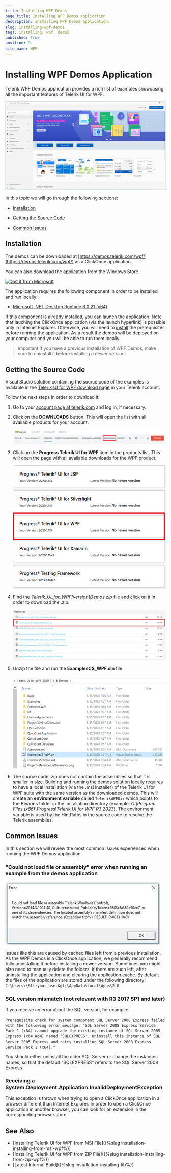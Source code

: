 ```yaml
---
title: Installing WPF Demos
page_title: Installing WPF Demos application
description: Installing WPF Demos application.
slug: installing-wpf-demos
tags: installing, wpf, demos
published: True
position: 9
site_name: WPF
---
```


# Installing WPF Demos Application

Telerik WPF Demos application provides a rich list of examples showcasing all the important features of Telerik UI for WPF.

![WPF Demos application picture](images/installing-wpf-demos-0.png)

In this topic we will go through the following sections:

* [Installation](#installation)

* [Getting the Source Code](#getting-the-source-code)

* [Common Issues](#common-issues)

## Installation

The demos can be downloaded at [https://demos.telerik.com/wpf/](https://demos.telerik.com/wpf/) as a ClickOnce application.

You can also download the application from the Windows Store.

[<img style="width:125px;height:50px" alt="Get it from Microsoft" src="https://developer.microsoft.com/en-us/store/badges/images/English_get-it-from-MS.png"/>](https://www.microsoft.com/store/apps/9PB1M527GK9C?cid=storebadge&ocid=badge)

The application requires the following component in order to be installed and run locally:

* [Microsoft .NET Desktop Runtime 6.0.21 (x64)](https://dotnet.microsoft.com/en-us/download/dotnet/6.0)

If this component is already installed, you can [launch](https://demos.telerik.com/wpf/WPF%20Demos.application) the application. Note that lauching the ClickOnce application (via the launch hyperlink) is possible only in Internet Explorer. Otherwise, you will need to [install](https://demos.telerik.com/wpf/setup.exe) the prerequisites before running the application. As a result the demos will be deployed on your computer and you will be able to run them locally.

>important If you have a previous installation of WPF Demos, make sure to uninstall it before installing a newer version.

## Getting the Source Code

Visual Studio solution containing the source code of the examples is available in the [Telerik UI for WPF download page](https://www.telerik.com/account/downloads/product-download?product=RCWPF) in your Telerik account. 

Follow the next steps in order to download it:

1. Go to your [account page at telerik.com](https://www.telerik.com/account/) and log in, if necessary.

2. Click on the __DOWNLOADS__ button. This will open the list with all available products for your account.

	![{{ site.framework_name }} Progress Site Downloads Tab](images/installing-wpf-demos-1.png)

3. Click on the __Progress Telerik UI for WPF__ item in the products list. This will open the page with all available downloads for the WPF product.

	![{{ site.framework_name }} Progress Site Telerik UI for WPF Product Title](images/installing-wpf-demos-2.png)

4. Find the __Telerik_UI_for_WPF_[version]_Demos.zip__ file and click on it in order to download the .zip.

	![{{ site.framework_name }} Progress Site Telerik UI for WPF Demos Archive](images/installing-wpf-demos-3.png)

5. Unzip the file and run the __ExamplesCS_WPF.sln__ file.

	![{{ site.framework_name }} ExamplesCS_WPF Solution](images/installing-wpf-demos-4.png)

6. The source code .zip does not contain the assemblies so that it is smaller in size. Building and running the demos solution locally requires to have a local installation (via the .msi installer) of the Telerik UI for WPF suite with the same version as the downloaded demos. This will create an __environment variable__ called `TelerikWPFDir` which points to the Binaries folder in the installation directory (example: *C:\Program Files (x86)\Progress\Telerik UI for WPF R3 2023*). The environment variable is used by the HintPaths in the source code to resolve the Telerik assemblies.

## Common Issues

In this section we will review the most common issues experienced when running the WPF Demos application.

### "Could not load file or assembly" error when running an example from the demos application

![{{ site.framework_name }} Could Not Load File or Assembly Error](images/wpf_demos_0.png)

Issues like this are caused by cached files left from a previous installation. As the WPF Demos is a ClickOnce application, we generally recommend fully uninstalling it before installing a newer version. Sometimes you might also need to manually delete the folders, if there are such left, after uninstalling the application and clearing the application cache. By default the files of the application are stored under the following directory: `C:\Users\\&lt;your_user&gt;\AppData\Local\Apps\2.0`	

### SQL version mismatch **(not relevant with R3 2017 SP1 and later)**

If you receive an error about the SQL version, for example:

`Prerequisite check for system component SQL Server 2008 Express failed with the following error message: "SQL Server 2008 Express Service Pack 1 (x64) cannot upgrade the existing instance of SQL Server 2005 Express (x64 WoW) named 'SQLEXPRESS'. Uninstall this instance of SQL Server 2005 Express and retry installing SQL Server 2008 Express Service Pack 1 (x64)."`

You should either uninstall the older SQL Server or change the instances names, so that the default “SQLEXPRESS” refers to the SQL Server 2008 Express.

### Receiving a System.Deployment.Application.InvalidDeploymentException

This exception is thrown when trying to open a ClickOnce application in a browser different than Internet Explorer. In order to open a ClickOnce application in another browser, you can look for an extension in the corresponding browser store. 

## See Also  
 * [Installing Telerik UI for WPF from MSI File]({%slug installation-installing-from-msi-wpf%})
 * [Installing Telerik UI for WPF from ZIP File]({%slug installation-installing-from-zip-wpf%})
 * [Latest Internal Build]({%slug installation-installing-lib%})
